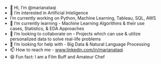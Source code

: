 - 👋 Hi, I’m @marianataqi
- 👀 I’m interested in Artificial Inteligence
-  I’m currently working on Python, Machine Learning, Tableau, SQL, AWS
- 🌱 I’m currently learning - Machine Learning Algorithms & their use cases, Statistics, & EDA Approaches
- 💞️ I’m looking to collaborate on  - Projects which can use & utilize personalized data to solve real-life problems
- 🤔 I’m looking for help with - Big Data & Natural Language Processing
- 📫 How to reach me - www.linkedin.com/in/marianataqi
- 😄 Fun fact: I am a Film Buff and Amateur Chef

<!---
marianataqi/marianataqi is a ✨ special ✨ repository because its `README.md` (this file) appears on your GitHub profile.
You can click the Preview link to take a look at your changes.
--->
